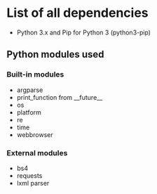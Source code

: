 # List of all dependencies

* Python 3.x and Pip for Python 3 (python3-pip)

## Python modules used

### Built-in modules

* argparse
* print_function from \_\_future\_\_
* os
* platform
* re
* time
* webbrowser

### External modules

* bs4
* requests
* lxml parser
